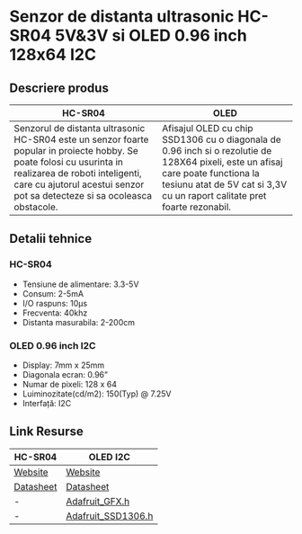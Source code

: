 # Senzor de distanta ultrasonic HC-SR04 5V&3V si OLED 0.96 inch 128x64 I2C

## Descriere produs
HC-SR04 | OLED
--- | ---
Senzorul de distanta ultrasonic HC-SR04 este un senzor foarte popular in proiecte hobby. Se poate folosi cu usurinta in realizarea de roboti inteligenti, care cu ajutorul acestui senzor pot sa detecteze si sa ocoleasca obstacole. | Afisajul OLED  cu chip SSD1306 cu o diagonala de 0.96 inch si o rezolutie de 128X64 pixeli, este un afisaj care poate functiona la tesiunu atat de 5V cat si 3,3V cu un raport calitate pret foarte rezonabil.

## Detalii tehnice

### HC-SR04 
- Tensiune de alimentare: 3.3-5V 
- Consum: 2-5mA
- I/O raspuns: 10µs
- Frecventa: 40khz
- Distanta masurabila: 2-200cm

### OLED 0.96 inch I2C
- Display: 7mm x 25mm
- Diagonala ecran: 0.96”
- Numar de pixeli: 128 x 64
- Luiminozitate(cd/m2): 150(Typ) @ 7.25V
- Interfață: I2C

## Link Resurse
HC-SR04 | OLED I2C
--- | ---
[Website](https://www.xab3.ro/produse/senzor-de-distanta-ultrasonic-hc-sr04) | [Website](https://www.xab3.ro/produse/oled-096-128x64-i2c)
[Datasheet](Datasheet%20HCSR04.pdf) | [Datasheet](Datasheet%20SSD1306.pdf)
 \- | [Adafruit_GFX.h](https://github.com/adafruit/Adafruit-GFX-Library)
 \- | [Adafruit_SSD1306.h](https://github.com/adafruit/Adafruit_SSD1306)